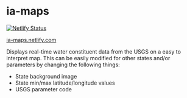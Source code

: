 ia-maps
=======

[![Netlify Status](https://api.netlify.com/api/v1/badges/728ec1ab-1584-4c4b-a331-4bce8870ee4b/deploy-status)](https://app.netlify.com/sites/ia-maps/deploys)

[ia-maps.netlify.com](http://ia-maps.netlify.com)

Displays real-time water constituent data from the USGS on a easy to interpret map. This can be easily modified for other states and/or parameters by changing the following things:

- State background image
- State min/max latitude/longitude values
- USGS parameter code
